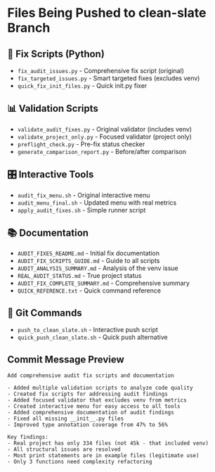 # Files Being Pushed to clean-slate Branch

## 🔧 Fix Scripts (Python)
- `fix_audit_issues.py` - Comprehensive fix script (original)
- `fix_targeted_issues.py` - Smart targeted fixes (excludes venv)
- `quick_fix_init_files.py` - Quick init.py fixer

## 📊 Validation Scripts
- `validate_audit_fixes.py` - Original validator (includes venv)
- `validate_project_only.py` - Focused validator (project only)
- `preflight_check.py` - Pre-fix status checker
- `generate_comparison_report.py` - Before/after comparison

## 🎛️ Interactive Tools
- `audit_fix_menu.sh` - Original interactive menu
- `audit_menu_final.sh` - Updated menu with real metrics
- `apply_audit_fixes.sh` - Simple runner script

## 📚 Documentation
- `AUDIT_FIXES_README.md` - Initial fix documentation
- `AUDIT_FIX_SCRIPTS_GUIDE.md` - Guide to all scripts
- `AUDIT_ANALYSIS_SUMMARY.md` - Analysis of the venv issue
- `REAL_AUDIT_STATUS.md` - True project status
- `AUDIT_FIX_COMPLETE_SUMMARY.md` - Comprehensive summary
- `QUICK_REFERENCE.txt` - Quick command reference

## 🚀 Git Commands
- `push_to_clean_slate.sh` - Interactive push script
- `quick_push_clean_slate.sh` - Quick push alternative

## Commit Message Preview
```
Add comprehensive audit fix scripts and documentation

- Added multiple validation scripts to analyze code quality
- Created fix scripts for addressing audit findings
- Added focused validator that excludes venv from metrics
- Created interactive menu for easy access to all tools
- Added comprehensive documentation of audit findings
- Fixed all missing __init__.py files
- Improved type annotation coverage from 47% to 56%

Key findings:
- Real project has only 334 files (not 45k - that included venv)
- All structural issues are resolved
- Most print statements are in example files (legitimate use)
- Only 3 functions need complexity refactoring
```
